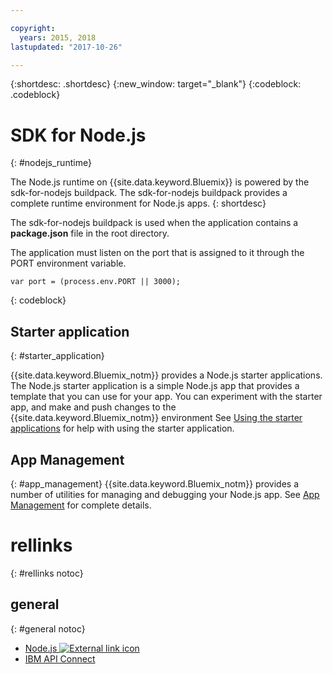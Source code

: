 ```yaml
---

copyright:
  years: 2015, 2018
lastupdated: "2017-10-26"

---
```


{:shortdesc: .shortdesc}
{:new_window: target="_blank"}
{:codeblock: .codeblock}


# SDK for Node.js
{: #nodejs_runtime}

The Node.js runtime on {{site.data.keyword.Bluemix}} is powered by the sdk-for-nodejs buildpack.
The sdk-for-nodejs buildpack provides a complete runtime environment for Node.js apps.
{: shortdesc}

The sdk-for-nodejs buildpack is used when the application contains a **package.json** file in the root directory.

The application must listen on the port that is assigned to it through the PORT environment variable.
```
var port = (process.env.PORT || 3000);
```
{: codeblock}

## Starter application
{: #starter_application}

{{site.data.keyword.Bluemix_notm}} provides a Node.js starter applications.  The Node.js starter application is a simple Node.js app that provides a template that you can use for your app. You can experiment with the starter app, and make and push changes to the {{site.data.keyword.Bluemix_notm}} environment  See [Using the starter applications](/docs/cfapps/starter_app_usage.html) for help with using the starter application.

## App Management
{: #app_management}
{{site.data.keyword.Bluemix_notm}} provides a number of utilities for managing and debugging your Node.js app.  See [App Management](/docs/manageapps/app_mng.html) for complete details.

# rellinks
{: #rellinks notoc}
## general
{: #general notoc}
* [Node.js ![External link icon](../../icons/launch-glyph.svg "External link icon")](https://nodejs.org)
* [IBM API Connect](https://strongloop.com/)
